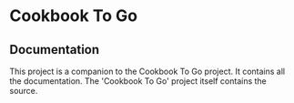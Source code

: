 Cookbook To Go
==============

Documentation
-------------

This project is a companion to the Cookbook To Go project. It contains all the documentation. The 'Cookbook To Go' project itself contains the source.